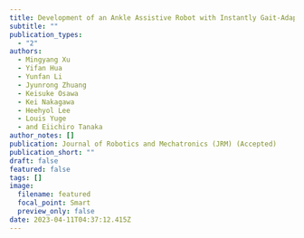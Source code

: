 ```yaml
---
title: Development of an Ankle Assistive Robot with Instantly Gait-Adaptive Method
subtitle: ""
publication_types:
  - "2"
authors:
  - Mingyang Xu
  - Yifan Hua
  - Yunfan Li
  - Jyunrong Zhuang
  - Keisuke Osawa
  - Kei Nakagawa
  - Heehyol Lee
  - Louis Yuge
  - and Eiichiro Tanaka
author_notes: []
publication: Journal of Robotics and Mechatronics (JRM) (Accepted)
publication_short: ""
draft: false
featured: false
tags: []
image:
  filename: featured
  focal_point: Smart
  preview_only: false
date: 2023-04-11T04:37:12.415Z
---
```

